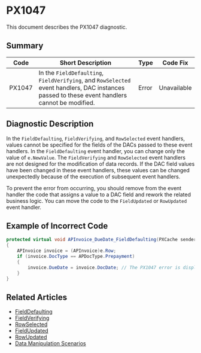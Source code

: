 # PX1047
This document describes the PX1047 diagnostic.

## Summary

| Code   | Short Description                                                                                                                              | Type  | Code Fix    | 
| ------ | ---------------------------------------------------------------------------------------------------------------------------------------------- | ----- | ----------- | 
| PX1047 | In the `FieldDefaulting`, `FieldVerifying`, and `RowSelected` event handlers, DAC instances passed to these event handlers cannot be modified. | Error | Unavailable |

## Diagnostic Description
In the `FieldDefaulting`, `FieldVerifying`, and `RowSelected` event handlers, values cannot be specified for the fields of the DACs passed to these event handlers. In the `FieldDefaulting` event handler, you can change only the value of `e.NewValue`. The `FieldVerifying` and `RowSelected` event handlers are not designed for the modification of data records. If the DAC field values have been changed in these event handlers, these values can be changed unexpectedly because of the execution of subsequent event handlers. 

To prevent the error from occurring, you should remove from the event handler the code that assigns a value to a DAC field and rework the related business logic. You can move the code to the `FieldUpdated` or `RowUpdated` event handler.

## Example of Incorrect Code

```C#
protected virtual void APInvoice_DueDate_FieldDefaulting(PXCache sender, PXFieldDefaultingEventArgs e)
{
    APInvoice invoice = (APInvoice)e.Row;
    if (invoice.DocType == APDocType.Prepayment)
    {
        invoice.DueDate = invoice.DocDate; // The PX1047 error is displayed for this line.
    }
}
```

## Related Articles

 - [FieldDefaulting](https://help.acumatica.com/Help?ScreenId=ShowWiki&pageid=6db70fe7-3fc3-4e05-d3a6-5ecb93bea6a9)
 - [FieldVerifying](https://help.acumatica.com/Help?ScreenId=ShowWiki&pageid=c7a01517-1072-6780-430f-b89a9d305072)
 - [RowSelected](https://help.acumatica.com/Help?ScreenId=ShowWiki&pageid=bf5181e8-fc0f-0386-1871-711e7c29ccc7)
 - [FieldUpdated](https://help.acumatica.com/Help?ScreenId=ShowWiki&pageid=9048a6d5-41a0-a5bd-9b78-7ce9833114b2)
 - [RowUpdated](https://help.acumatica.com/Help?ScreenId=ShowWiki&pageid=fcb1a36f-0dce-61ca-a67e-7d7bf6117948)
 - [Data Manipulation Scenarios](https://help.acumatica.com/Help?ScreenId=ShowWiki&pageid=d9cf6274-f5c8-43e7-9d13-9b423113d67e)